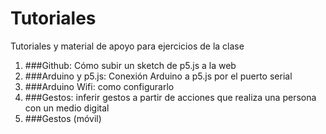 # Tutoriales
Tutoriales y material de apoyo para ejercicios de la clase

1. ###Github: Cómo subir un sketch de p5.js a la web
2. ###Arduino y p5.js: Conexión Arduino a p5.js por el puerto serial
3. ###Arduino Wifi: como configurarlo
4. ###Gestos: inferir gestos a partir de acciones que realiza una persona con un medio digital
5. ###Gestos (móvil)
